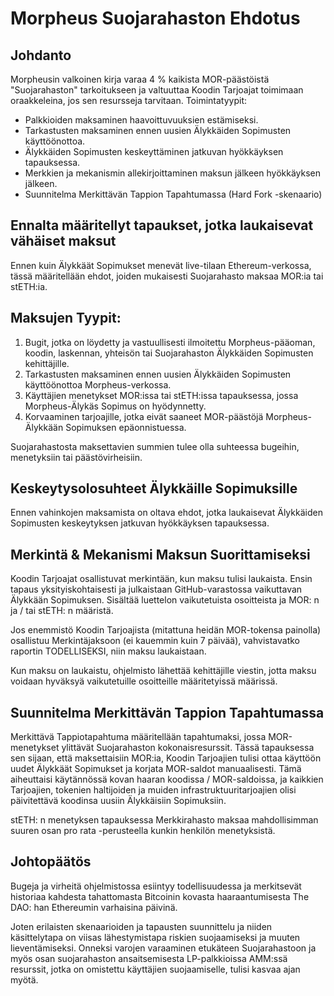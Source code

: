 # Morpheus Suojarahaston Ehdotus

## Johdanto

Morpheusin valkoinen kirja varaa 4 % kaikista MOR-päästöistä "Suojarahaston" tarkoitukseen ja valtuuttaa Koodin Tarjoajat toimimaan oraakkeleina, jos sen resursseja tarvitaan.
Toimintatyypit:

- Palkkioiden maksaminen haavoittuvuuksien estämiseksi.
- Tarkastusten maksaminen ennen uusien Älykkäiden Sopimusten käyttöönottoa.
- Älykkäiden Sopimusten keskeyttäminen jatkuvan hyökkäyksen tapauksessa.
- Merkkien ja mekanismin allekirjoittaminen maksun jälkeen hyökkäyksen jälkeen.
- Suunnitelma Merkittävän Tappion Tapahtumassa (Hard Fork -skenaario)

## Ennalta määritellyt tapaukset, jotka laukaisevat vähäiset maksut

Ennen kuin Älykkäät Sopimukset menevät live-tilaan Ethereum-verkossa, tässä määritellään ehdot, joiden mukaisesti Suojarahasto maksaa MOR:ia tai stETH:ia.

## Maksujen Tyypit:

1. Bugit, jotka on löydetty ja vastuullisesti ilmoitettu Morpheus-pääoman, koodin, laskennan, yhteisön tai Suojarahaston Älykkäiden Sopimusten kehittäjille.
2. Tarkastusten maksaminen ennen uusien Älykkäiden Sopimusten käyttöönottoa Morpheus-verkossa.
3. Käyttäjien menetykset MOR:issa tai stETH:issa tapauksessa, jossa Morpheus-Älykäs Sopimus on hyödynnetty.
4. Korvaaminen tarjoajille, jotka eivät saaneet MOR-päästöjä Morpheus-Älykkään Sopimuksen epäonnistuessa.

Suojarahastosta maksettavien summien tulee olla suhteessa bugeihin, menetyksiin tai päästövirheisiin.

## Keskeytysolosuhteet Älykkäille Sopimuksille

Ennen vahinkojen maksamista on oltava ehdot, jotka laukaisevat Älykkäiden Sopimusten keskeytyksen jatkuvan hyökkäyksen tapauksessa.

## Merkintä & Mekanismi Maksun Suorittamiseksi

Koodin Tarjoajat osallistuvat merkintään, kun maksu tulisi laukaista. Ensin tapaus yksityiskohtaisesti ja julkaistaan GitHub-varastossa vaikuttavan Älykkään Sopimuksen. Sisältää luettelon vaikutetuista osoitteista ja MOR: n ja / tai stETH: n määristä.

Jos enemmistö Koodin Tarjoajista (mitattuna heidän MOR-tokensa painolla) osallistuu Merkintäjaksoon (ei kauemmin kuin 7 päivää), vahvistavatko raportin TODELLISEKSI, niin maksu laukaistaan.

Kun maksu on laukaistu, ohjelmisto lähettää kehittäjille viestin, jotta maksu voidaan hyväksyä vaikutetuille osoitteille määritetyissä määrissä.

## Suunnitelma Merkittävän Tappion Tapahtumassa

Merkittävä Tappiotapahtuma määritellään tapahtumaksi, jossa MOR-menetykset ylittävät Suojarahaston kokonaisresurssit. Tässä tapauksessa sen sijaan, että maksettaisiin MOR:ia, Koodin Tarjoajien tulisi ottaa käyttöön uudet Älykkäät Sopimukset ja korjata MOR-saldot manuaalisesti. Tämä aiheuttaisi käytännössä kovan haaran koodissa / MOR-saldoissa, ja kaikkien Tarjoajien, tokenien haltijoiden ja muiden infrastruktuuritarjoajien olisi päivitettävä koodinsa uusiin Älykkäisiin Sopimuksiin.

stETH: n menetyksen tapauksessa Merkkirahasto maksaa mahdollisimman suuren osan pro rata -perusteella kunkin henkilön menetyksistä.

## Johtopäätös

Bugeja ja virheitä ohjelmistossa esiintyy todellisuudessa ja merkitsevät historiaa kahdesta tahattomasta Bitcoinin kovasta haaraantumisesta The DAO: han Ethereumin varhaisina päivinä.

Joten erilaisten skenaarioiden ja tapausten suunnittelu ja niiden käsittelytapa on viisas lähestymistapa riskien suojaamiseksi ja muuten lieventämiseksi. Onneksi varojen varaaminen etukäteen Suojarahastoon ja myös osan suojarahaston ansaitsemisesta LP-palkkioissa AMM:ssä resurssit, jotka on omistettu käyttäjien suojaamiselle, tulisi kasvaa ajan myötä.
